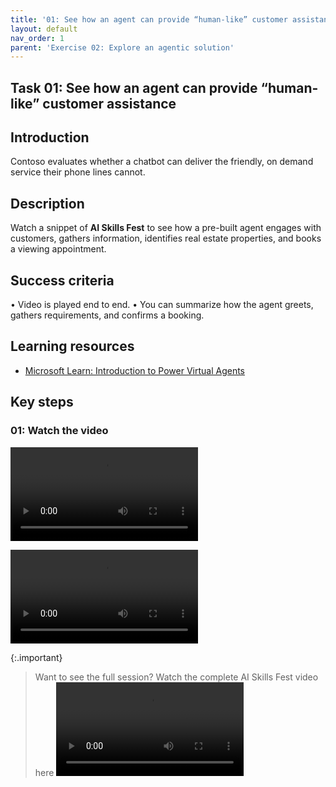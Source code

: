 ```yaml
---
title: '01: See how an agent can provide “human-like” customer assistance'
layout: default
nav_order: 1
parent: 'Exercise 02: Explore an agentic solution'
---
```


## Task 01: See how an agent can provide “human-like” customer assistance

## Introduction
Contoso evaluates whether a chatbot can deliver the friendly, on demand service their phone lines cannot.

## Description
Watch a snippet of **AI Skills Fest** to see how a pre-built agent engages with customers, gathers information, identifies real estate properties, and books a viewing appointment.

## Success criteria
•	Video is played end to end.
•	You can summarize how the agent greets, gathers requirements, and confirms a booking.

## Learning resources
- [Microsoft Learn: Introduction to Power Virtual Agents](https://learn.microsoft.com/en-us/training/modules/introduction-power-virtual-agents/)


## Key steps

### 01: Watch the video

![AI_Skills_Fest-Copilot_Studio(condensed).mp4](../../media/AI_Skills_Fest-Copilot_Studio(condensed).mp4)

![trythisview](https://microsoft.github.io/TechBoost-Demonstrate-Copilot-Studios-Value-with-Agentic-Solutions/media/AI_Skills_Fest-Copilot_Studio(condensed).mp4)

{:.important}
> Want to see the full session? Watch the complete AI Skills Fest video here ![AI_Skills_Fest_-_Copilot_Studio_compressed.mp4](../../media/AI_Skills_Fest_-_Copilot_Studio_compressed.mp4)
